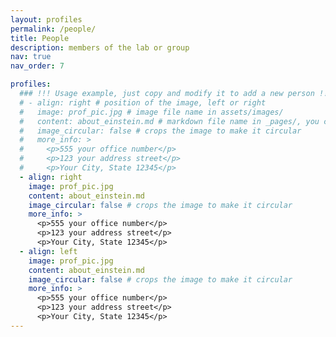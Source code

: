 ```yaml
---
layout: profiles
permalink: /people/
title: People
description: members of the lab or group
nav: true
nav_order: 7

profiles:
  ### !!! Usage example, just copy and modify it to add a new person !!!
  # - align: right # position of the image, left or right
  #   image: prof_pic.jpg # image file name in assets/images/
  #   content: about_einstein.md # markdown file name in _pages/, you can copy an existing one and modify it
  #   image_circular: false # crops the image to make it circular
  #   more_info: >
  #     <p>555 your office number</p>
  #     <p>123 your address street</p>
  #     <p>Your City, State 12345</p>
  - align: right
    image: prof_pic.jpg
    content: about_einstein.md
    image_circular: false # crops the image to make it circular
    more_info: >
      <p>555 your office number</p>
      <p>123 your address street</p>
      <p>Your City, State 12345</p>
  - align: left
    image: prof_pic.jpg
    content: about_einstein.md
    image_circular: false # crops the image to make it circular
    more_info: >
      <p>555 your office number</p>
      <p>123 your address street</p>
      <p>Your City, State 12345</p>
---
```

